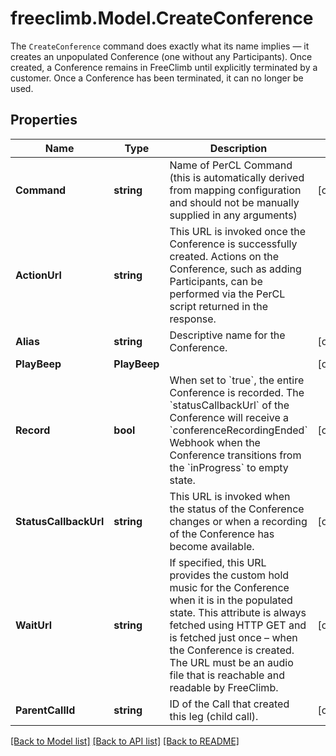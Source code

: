 # freeclimb.Model.CreateConference

The `CreateConference` command does exactly what its name implies — it creates an unpopulated Conference (one without any Participants). Once created, a Conference remains in FreeClimb until explicitly terminated by a customer. Once a Conference has been terminated, it can no longer be used.
## Properties

Name | Type | Description | Notes
------------ | ------------- | ------------- | -------------
**Command** | **string** | Name of PerCL Command (this is automatically derived from mapping configuration and should not be manually supplied in any arguments) | [optional] 
**ActionUrl** | **string** |  This URL is invoked once the Conference is successfully created. Actions on the Conference, such as adding Participants, can be performed via the PerCL script returned in the response.  | 
**Alias** | **string** | Descriptive name for the Conference.  | [optional] 
**PlayBeep** | **PlayBeep** |  | [optional] 
**Record** | **bool** | When set to &#x60;true&#x60;, the entire Conference is recorded. The &#x60;statusCallbackUrl&#x60; of the Conference will receive a &#x60;conferenceRecordingEnded&#x60; Webhook when the Conference transitions from the &#x60;inProgress&#x60; to empty state. | [optional] 
**StatusCallbackUrl** | **string** | This URL is invoked when the status of the Conference changes or when a recording of the Conference has become available. | [optional] 
**WaitUrl** | **string** | If specified, this URL provides the custom hold music for the Conference when it is in the populated state. This attribute is always fetched using HTTP GET and is fetched just once – when the Conference is created. The URL must be an audio file that is reachable and readable by FreeClimb. | [optional] 
**ParentCallId** | **string** | ID of the Call that created this leg (child call). | [optional] 

[[Back to Model list]](../README.md#documentation-for-models) [[Back to API list]](../README.md#documentation-for-api-endpoints) [[Back to README]](../README.md)

